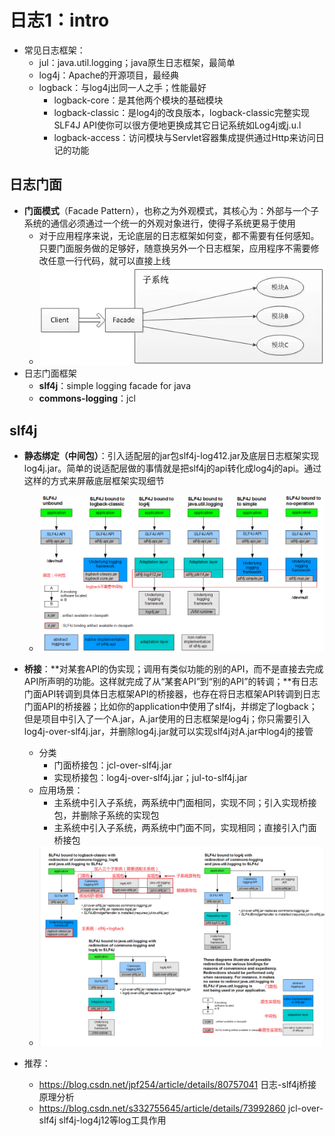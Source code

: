 # 日志1：intro



* 常见日志框架：
  * jul：java.util.logging；java原生日志框架，最简单
  * log4j：Apache的开源项目，最经典
  * logback：与log4j出同一人之手；性能最好
    * logback-core：是其他两个模块的基础模块
    * logback-classic：是log4j的改良版本，logback-classic完整实现SLF4J API使你可以很方便地更换成其它日记系统如Log4j或j.u.l
    * logback-access：访问模块与Servlet容器集成提供通过Http来访问日记的功能



## 日志门面

* **门面模式**（Facade Pattern），也称之为外观模式，其核心为：外部与一个子系统的通信必须通过一个统一的外观对象进行，使得子系统更易于使用
  * 对于应用程序来说，无论底层的日志框架如何变，都不需要有任何感知。只要门面服务做的足够好，随意换另外一个日志框架，应用程序不需要修改任意一行代码，就可以直接上线
  * ![avatar](图片引用\20181128151611259.png)
* 日志门面框架
  * **slf4j**：simple logging facade for java
  * **commons-logging**：jcl



## slf4j

* **静态绑定（中间包）**：引入适配层的jar包slf4j-log412.jar及底层日志框架实现log4j.jar。简单的说适配层做的事情就是把slf4j的api转化成log4j的api。通过这样的方式来屏蔽底层框架实现细节
  * ![avatar](图片引用\Snipaste_2020-05-01_19-44-01.png)
* **桥接**：**对某套API的伪实现；调用有类似功能的别的API，而不是直接去完成API所声明的功能。这样就完成了从“某套API”到“别的API”的转调；**有日志门面API转调到具体日志框架API的桥接器，也存在将日志框架API转调到日志门面API的桥接器；比如你的application中使用了slf4j，并绑定了logback；但是项目中引入了一个A.jar，A.jar使用的日志框架是log4j；你只需要引入log4j-over-slf4j.jar，并删除log4j.jar就可以实现slf4j对A.jar中log4j的接管
  * 分类
    * 门面桥接包：jcl-over-slf4j.jar
    * 实现桥接包：log4j-over-slf4j.jar；jul-to-slf4j.jar
  * 应用场景：
    * 主系统中引入子系统，两系统中门面相同，实现不同；引入实现桥接包，并删除子系统的实现包
    * 主系统中引入子系统，两系统中门面不同，实现相同；直接引入门面桥接包
  * ![avatar](图片引用\Snipaste_2020-05-02_10-03-47.png)



* 推荐：
  * https://blog.csdn.net/jpf254/article/details/80757041 日志-slf4j桥接原理分析
  * https://blog.csdn.net/s332755645/article/details/73992860 jcl-over-slf4j slf4j-log4j12等log工具作用